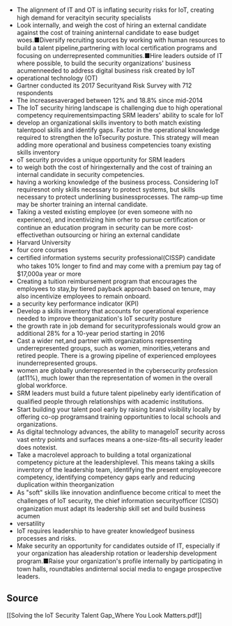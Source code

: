 - The alignment of IT and OT is inﬂating security risks for IoT, creating high demand for veracityin security specialists
- Look internally, and weigh the cost of hiring an external candidate against the cost of training aninternal candidate to ease budget woes.■Diversify recruiting sources by working with human resources to build a talent pipeline,partnering with local certiﬁcation programs and focusing on underrepresented communities.■Hire leaders outside of IT where possible, to build the security organizations' business acumenneeded to address digital business risk created by IoT
- operational technology (OT)
- Gartner conducted its 2017 Securityand Risk Survey with 712 respondents
- The increasesaveraged between 12% and 18.8% since mid-2014
- The IoT security hiring landscape is challenging due to high operational competency requirementsimpacting SRM leaders' ability to scale for IoT
- develop an organizational skills inventory to both match existing talentpool skills and identify gaps. Factor in the operational knowledge required to strengthen the IoTsecurity posture. This strategy will mean adding more operational and business competencies toany existing skills inventory
- oT security provides a unique opportunity for SRM leaders
- to weigh both the cost of hiringexternally and the cost of training an internal candidate in security competencies.
- having a working knowledge of the business process. Considering IoT requiresnot only skills necessary to protect systems, but skills necessary to protect underlining businessprocesses. The ramp-up time may be shorter training an internal candidate.
- Taking a vested existing employee (or even someone with no experience), and incentivizing him orher to pursue certiﬁcation or continue an education program in security can be more cost-effectivethan outsourcing or hiring an external candidate
- Harvard University
- four core courses
- certiﬁed information systems security professional(CISSP) candidate who takes 10% longer to ﬁnd and may come with a premium pay tag of $17,000a year or more
- Creating a tuition reimbursement program that encourages the employees to stay,by tiered payback approach based on tenure, may also incentivize employees to remain onboard.
- a security key performance indicator (KPI)
- Develop a skills inventory that accounts for operational experience needed to improve theorganization's IoT security posture
- the growth rate in job demand for securityprofessionals would grow an additional 28% for a 10-year period starting in 2016
- Cast a wider net,and partner with organizations representing underrepresented groups, such as women, minorities,veterans and retired people. There is a growing pipeline of experienced employees inunderrepresented groups.
- women are globally underrepresented in the cybersecurity profession (at11%), much lower than the representation of women in the overall global workforce.
- SRM leaders must build a future talent pipelineby early identiﬁcation of qualiﬁed people through relationships with academic institutions.
- Start building your talent pool early by raising brand visibility locally by offering co-op programsand training opportunities to local schools and organizations.
- As digital technology advances, the ability to manageloT security across vast entry points and surfaces means a one-size-ﬁts-all security leader does notexist.
- Take a macrolevel approach to building a total organizational competency picture at the leadershiplevel. This means taking a skills inventory of the leadership team, identifying the present employeecore competency, identifying competency gaps early and reducing duplication within theorganization
- As "soft" skills like innovation andinﬂuence become critical to meet the challenges of IoT security, the chief information securityofﬁcer (CISO) organization must adapt its leadership skill set and build business acumen
- versatility
- IoT requires leadership to have greater knowledgeof business processes and risks.
- Make security an opportunity for candidates outside of IT, especially if your organization has aleadership rotation or leadership development program.■Raise your organization's proﬁle internally by participating in town halls, roundtables andinternal social media to engage prospective leaders.

## Source
[[Solving the IoT Security Talent Gap_Where You Look Matters.pdf]]